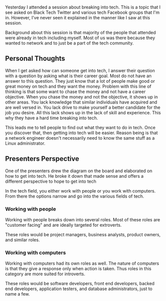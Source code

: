 Yesterday I attended a session about breaking into tech. 
This is a topic that I see asked on Black Tech Twitter and
various tech Facebook groups that I'm in. However,  I've never seen it
explained in the manner like I saw at this session. 

Background about this session is that majority of the people that attended were already in tech including myself. 
Most of us was there because they wanted to network and to just be a part of the tech community. 

## Personal Thoughts

When I get asked how can someone get into tech, I answer their question with a question by asking what is their career goal. 
Most do not have an answer to this question. They just know that a lot of people make good or great money on tech and they want the money. 
Problem with this line of thinking is that some want to chase the money and not have a career objective. When you chase the money and not the objective, it shows up in other areas. 
You lack knowledge that similar individuals have acquired and are well versed in. 
You lack drive to make yourself a better candidate for the job you desire. 
All this lack shows up in the lack of skill and experience. This why they have a hard time breaking into tech. 

This leads me to tell people to find out what they want to do in tech. Once you discover that, then getting into tech will be easier. Reason being is that a network engineer doesn't necessarily need to know the same stuff as a Linux administrator. 


## Presenters Perspective 

One of the presenters drew the diagram on the board and elaborated on how to get into tech. 
He broke it down that made sense and offers a different perspective to hope to get into tech

In the tech field, you either work with people or you work with computers. 
From there the options narrow and go into the various fields of tech. 

### Working with people

Working with people breaks down into several roles. Most of these roles are "customer facing" and are ideally targeted for extroverts. 

These roles would be project managers, business analysts, product owners, and similar roles. 

### Working with computers

Working with computers had its own roles as well. The nature of computers is that they give a response only when action is taken. Thus roles in this category are more suited for introverts. 

These roles would be software developers, front end developers, backed end developers, application testers, and database administrators, just to name a few. 


